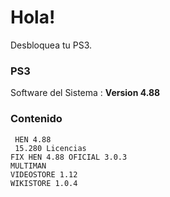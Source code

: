 # Hola!

Desbloquea tu PS3.

### PS3

Software del Sistema : **Version 4.88**

### Contenido

	 HEN 4.88
	 15.280 Licencias
	FIX HEN 4.88 OFICIAL 3.0.3
	MULTIMAN
	VIDEOSTORE 1.12
	WIKISTORE 1.0.4
